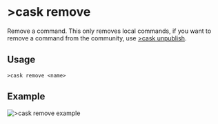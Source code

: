 # >cask remove
Remove a command. This only removes local commands, if you want to remove a command from the community, use [>cask unpublish](https://github.com/RekkyRek/cask/docs/unpublish.md).

## Usage
```
>cask remove <name>
```

## Example
![>cask remove example](https://i.imgur.com/NVn369D.png)
